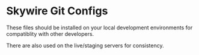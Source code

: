 # Skywire Git Configs

These files should be installed on your local development environments for compatiblity with other developers.

There are also used on the live/staging servers for consistency.
